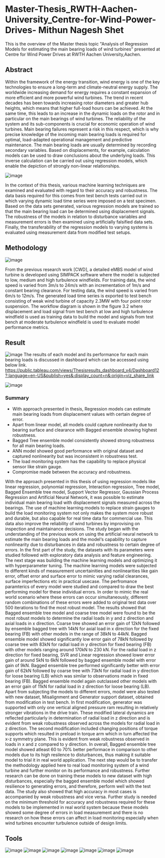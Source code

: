 # Master-Thesis_RWTH-Aachen-University_Centre-for-Wind-Power-Drives- Mithun Nagesh Shet
This is the overview of the Master thesis topic "Analysis of Regression Models for estimating the main bearing loads of wind turbines" presented at Centre for Wind Power Drives at RWTH Aachen University,Aachen.

## Abstract 
Within the framework of the energy transition, wind energy is one of the key technologies to ensure a long-term and climate-neutral energy supply. The worldwide increasing demand for energy requires a constant expansion of more efficient and more powerful wind turbines. The trend in recent decades has been towards increasing rotor diameters and greater hub heights, which means that higher full-load hours can be achieved. At the same time, this leads to an increase in the dynamic loads on the rotor and in particular on the main bearings of wind turbines. The reliability of the system and its sub-components is crucial for economic operation of wind turbines. Main bearing failures represent a risk in this respect, which is why precise knowledge of the incoming main bearing loads is required for optimal, load-adapted operational management and predictive maintenance. The main bearing loads are usually determined by recording secondary variables. Based on displacements, for example, calculation models can be used to draw conclusions about the underlying loads. This inverse calculation can be carried out using regression models, which enable the depiction of strongly non-linear relationships.

![image](https://user-images.githubusercontent.com/102762042/189150474-d1d3fc78-1a7e-4622-a0da-ed764bc2332b.png)

In the context of this thesis, various machine learning techniques are examined and evaluated with regard to their accuracy and robustness. The data basis required for this comes from test bench tests carried out in which varying dynamic load time series were imposed on a test specimen. Based on the data sets generated, various regression models are trained so that the main bearing load can be determined using displacement signals. The robustness of the models in relation to disturbance variables and measurement errors is then examined using artificially falsified data sets. Finally, the transferability of the regression models to varying systems is evaluated using measurement data from modified test setups.

## Methodology

![image](https://user-images.githubusercontent.com/102762042/189152684-90a3920e-29b4-4e7e-97ba-5254dffd6c5e.png)

From the previous research work [CWD], a detailed eMBS model of wind turbine is developed using SIMPACK software where the model is subjected to low, medium and high turbulence windfields. For training data, the wind speed is varied from 3m/s to 24m/s with an incrementation of 1m/s and constant bearing clearance. For testing data, the wind speed is varied from 6m/s to 12m/s. The generated load time series is exported to test bench consisting of weak wind turbine of capacity 2.3MW with four point rotor suspension. 
The workflow diagram is shown in the figure 3.2 where displacement and load signal from test bench at low and high turbulence windfield is used as training data to build the model and signals from test bench at moderate turbulence windfield is used to evaluate model performance metrics.  

## Result
![image](https://user-images.githubusercontent.com/102762042/189188809-18498360-99de-4e0f-ade2-8fec371b23f5.png)
The results of each model and its performance for each main bearing loads is discussed in dashboard which can be accessed using below link.
https://public.tableau.com/views/Thesisresults_dashboard_v4/Dashboard12?:language=en-US&publish=yes&:display_count=n&:origin=viz_share_link

![image](https://user-images.githubusercontent.com/102762042/190120026-81bdaa51-4ff0-4de8-8b08-9cf9a9e0359a.png)


### Summary
* With approach presented in thesis, Regression models can estimate main bearing loads from displacement values with certain degree of error.
* Apart from linear model, all models could capture nonlinearity due to bearing surface and clearance with Bagged ensemble showing highest robustness.
* Bagged Tree ensemble model consistently showed strong robustness for all main bearing loads.
* ANN model showed good performance with original dataset and captured nonlinearity but was inconsistent in robustness test.
* The load monitoring system has the capability to replace physical sensor like strain gauge.
* Compromise made between the accuracy and robustness.

With the approach presented in this thesis of using regression models like linear regression,
polynomial regression, Interaction regression, Tree model, Bagged Ensemble tree model, Support
Vector Regressor, Gaussian Process Regression and Artificial Neural Network, it was possible to
estimate individual main bearing load with displacement signals measured across the bearings.
The use of machine learning models to replace strain gauges to build the load monitoring system
not only makes the system more robust and durable, but also capable for real time data for
commercial use. This data also improve the reliability of wind turbines by improvising on inspection
and maintainance decisions. The study began with the understanding of the previous work on
using the artificial neural network to estimate the main bearing loads and the model‘s capability to
capture nonlinearity due to disturbances in data and robustness to certain degree of errors.
In the first part of the study, the datasets with its parameters were studied followed with exploratory
data analysis and feature engineering. The next stage was building the machine learning models
and optimizing it with hyperparameter tuning. The machine learning models were subjected to
different kinds of measurement uncertainities and nonlinearities like gain error, offset error and
surface error to mimic varying radial clearances, surface imperfections etc in practical usecase.
The perfromance paramterics of every model were studied and compared to draw the best
performing model for these individual errors. In order to mimic the real world scenario where these
errors can occur simultaneously, different random combinations of these errors were added to
original test data over 500 iterations to find the most robust model. The results showed that
Bagged ensemble tree model and coarse tree model were found to be the most robust models to
determine the radial loads in y and z direction and axial loads in x direction. Coarse tree showed
an error gain of 12kN followed by ensemble bagged tree with 14kN for axial load in x direction for
the fixed bearing (FB) with other models in the range of 38kN to 44kN. Bagged ensemble model
showed significantly low error gain of 78kN followed by coarse tree with 83kN for radial load in y
direction for fixed bearing (FB) with other models ranging around 170kN to 230 kN. For the radial
load in z direction for fixed bearing, SVR and Linear regression showed lower error gain of around
5kN to 6kN followed by bagged ensemble model with error gain of 9kN. Bagged ensemble tree
performed significantly better with error gain of 62kN followed by coarse tree with 73kN for radial
load in y direction for loose bearing (LB) which was similar to observations made in fixed bearing
(FB). Bagged ensemble model again outclassed other models with an error gain of 11kN for radial
load in z direction for loose bearing (LB). Apart from subjecting the models to different errors,
model were also tested with new dataset, Misalignment and Generator support dataset, obtained
from modification in test bench. In first modification, generator was supported with only one vertical
aligned pressure ram resulting in relatively stronger vibrations in the drive train. These modified
lateral dynamics are reflected particularly in determination of radial load in z direction and is
evident from weak robustness observed across the models for radial load in z direction. The
second modification included changing positions of torque supports which resulted in preload in
torque arm which in turn affected the x-z symmetry plane. This is evident from weak robustness
observed in loads in x and z compared to y direction. In overall, Bagged ensemble tree model
showed atleast 60 to 70% better performace in comparison to other models due to its high
resilence to disturbances, thus making it suitable model to trial it in real world application. The next
step would be to transfer the methodology applied here to real load monitoring system of a wind
turbine and further monitor on its performance and robustness.
Further research can be done on training these models to new dataset with high disturbances,
especially the bagged ensemble model which showed resilience to generating errors, and
therefore, perform well with the test data. The study also showed that high accuracy in most cases
is accompanied by weak robustness and vice versa. Further study is needed on the minimum
threshold for accuracy and robustness required for these models to be implemented in real world
system because these models showed some degree of errors in load measurement and there is no
research on how these errors can affect in load monitoring especially when wind turbines
encounter turbulence outside of design limits.

## Tools
![image](https://user-images.githubusercontent.com/102762042/190120196-dae575c0-12b1-46ff-bdd9-f505b6c10587.png) ![image](https://user-images.githubusercontent.com/102762042/190120278-384e894f-47d1-4ba0-bfe2-c3854ff18644.png) ![image](https://user-images.githubusercontent.com/102762042/190120370-791f2321-cdcb-4171-88a7-b082456cb363.png) ![image](https://user-images.githubusercontent.com/102762042/190120450-ecf38b61-c2df-4355-a03e-0cf4a3296823.png) ![image](https://user-images.githubusercontent.com/102762042/190120617-21b53ce4-bd09-4e21-8d38-e76c64f6f955.png) ![image](https://user-images.githubusercontent.com/102762042/190120689-c8a0290f-e1a9-4834-8e50-ee6e255d33da.png) ![image](https://user-images.githubusercontent.com/102762042/190120762-fa514c14-7f85-4549-8658-79dbe01eed9e.png)








